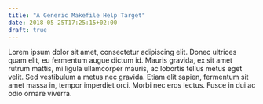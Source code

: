 ```yaml
---
title: "A Generic Makefile Help Target"
date: 2018-05-25T17:25:15+02:00
draft: true
---
```

Lorem ipsum dolor sit amet, consectetur adipiscing elit. Donec ultrices quam 
elit, eu fermentum augue dictum id. Mauris gravida, ex sit amet rutrum mattis,
mi ligula ullamcorper mauris, ac lobortis tellus metus eget velit. Sed
vestibulum a metus nec gravida. Etiam elit sapien, fermentum sit amet massa in,
tempor imperdiet orci. Morbi nec eros lectus. Fusce in dui ac odio ornare 
viverra.

